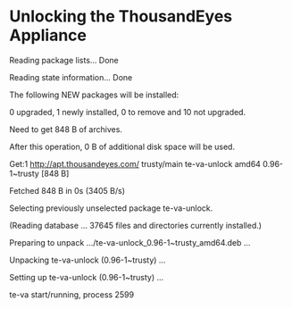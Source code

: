 # Unlocking the ThousandEyes Appliance

Reading package lists... Done

Reading state information... Done

The following NEW packages will be installed:

0 upgraded, 1 newly installed, 0 to remove and 10 not upgraded.

Need to get 848 B of archives.

After this operation, 0 B of additional disk space will be used.

Get:1 http://apt.thousandeyes.com/ trusty/main te-va-unlock amd64 0.96-1\~trusty \[848 B]

Fetched 848 B in 0s (3405 B/s)

Selecting previously unselected package te-va-unlock.

(Reading database ... 37645 files and directories currently installed.)

Preparing to unpack .../te-va-unlock\_0.96-1\~trusty\_amd64.deb ...

Unpacking te-va-unlock (0.96-1\~trusty) ...

Setting up te-va-unlock (0.96-1\~trusty) ...

te-va start/running, process 2599

